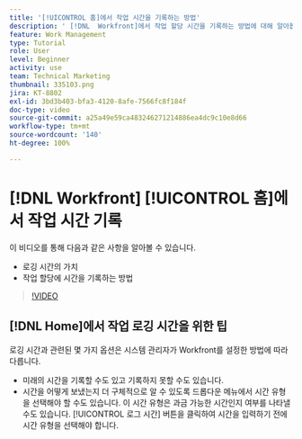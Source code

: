 ```yaml
---
title: '[!UICONTROL 홈]에서 작업 시간을 기록하는 방법'
description: ' [!DNL  Workfront]에서 작업 할당 시간을 기록하는 방법에 대해 알아봅니다. 조직에 로깅 시간이 필요한 이유를 이해합니다.'
feature: Work Management
type: Tutorial
role: User
level: Beginner
activity: use
team: Technical Marketing
thumbnail: 335103.png
jira: KT-8802
exl-id: 3bd3b403-bfa3-4120-8afe-7566fc8f184f
doc-type: video
source-git-commit: a25a49e59ca483246271214886ea4dc9c10e8d66
workflow-type: tm+mt
source-wordcount: '140'
ht-degree: 100%

---
```


# [!DNL Workfront] [!UICONTROL 홈]에서 작업 시간 기록

이 비디오를 통해 다음과 같은 사항을 알아볼 수 있습니다.

* 로깅 시간의 가치
* 작업 할당에 시간을 기록하는 방법

>[!VIDEO](https://video.tv.adobe.com/v/335103/?quality=12&learn=on)

## [!DNL Home]에서 작업 로깅 시간을 위한 팁

로깅 시간과 관련된 몇 가지 옵션은 시스템 관리자가 Workfront를 설정한 방법에 따라 다릅니다.

* 미래의 시간을 기록할 수도 있고 기록하지 못할 수도 있습니다.
* 시간을 어떻게 보냈는지 더 구체적으로 알 수 있도록 드롭다운 메뉴에서 시간 유형을 선택해야 할 수도 있습니다. 이 시간 유형은 과금 가능한 시간인지 여부를 나타낼 수도 있습니다. [!UICONTROL 로그 시간] 버튼을 클릭하여 시간을 입력하기 전에 시간 유형을 선택해야 합니다.

<!---
learn more URLs
--->
